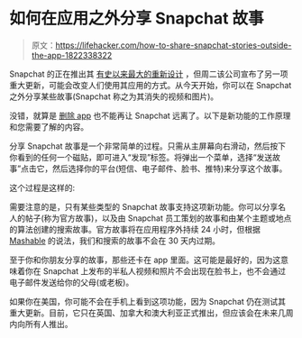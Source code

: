 # 如何在应用之外分享 Snapchat 故事

> 原文：<https://lifehacker.com/how-to-share-snapchat-stories-outside-the-app-1822338322>

Snapchat 的正在推出其 [有史以来最大的重新设计](https://gizmodo.com/here-is-snapchats-disruptive-new-redesign-1820833570) ，但周二该公司宣布了另一项重大更新，可能会改变人们使用其应用的方式。从今天开始，你可以在 Snapchat 之外分享某些故事(Snapchat 称之为其消失的视频和图片)。



没错，就算是 [删除 app](https://lifehacker.com/its-time-to-stop-using-snapchat-unless-youre-a-teen-1821919274) 也不能再让 Snapchat 远离了。以下是新功能的工作原理和您需要了解的内容。

分享 Snapchat 故事是一个非常简单的过程。只需从主屏幕向右滑动，然后按下你看到的任何一个磁贴，即可进入“发现”标签。将弹出一个菜单，选择“发送故事”点击它，然后选择你的平台(短信、电子邮件、脸书、推特)来分享这个故事。

这个过程是这样的:

需要注意的是，只有某些类型的 Snapchat 故事支持这项新功能。你可以分享名人的帖子(称为官方故事)，以及由 Snapchat 员工策划的故事和由某个主题或地点的算法创建的搜索故事。官方故事将在应用程序外持续 24 小时，但根据 [Mashable](http://mashable.com/2018/01/23/snapchat-update-story-player-web-sharing/#.KdtHaip2qq4) 的说法，我们和搜索的故事不会在 30 天内过期。

至于你和你朋友分享的故事，那些还卡在 app 里面。这可能是最好的，因为这意味着你在 Snapchat 上发布的半私人视频和照片不会出现在脸书上，也不会通过电子邮件发送给你的父母(或老板)。

如果你在美国，你可能不会在手机上看到这项功能，因为 Snapchat 仍在测试其重大更新。目前，它只在英国、加拿大和澳大利亚正式推出，但应该会在未来几周内向所有人推出。